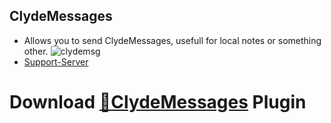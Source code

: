 ## ClydeMessages
 - Allows you to send ClydeMessages, usefull for local notes or something other.
 ![clydemsg](https://user-images.githubusercontent.com/46447572/71777325-70add480-2f9e-11ea-8910-eeb2fabca00b.gif)
 - [Support-Server](https://discord.gg/gvA2ree)
# Download [**🔽ClydeMessages**](https://betterdiscord.net/ghdl?url=https://raw.githubusercontent.com/Strencher/BetterDiscordStuff/master/ClydeMessages/ClydeMessages.plugin.js) Plugin
